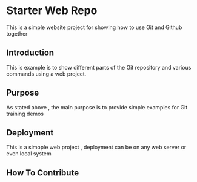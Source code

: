 # Starter Web Repo

This is a simple website project for showing how to use Git and Github together

## Introduction

This is example is to show different parts of the Git repository and various commands using a web project.

## Purpose

As stated above , the main purpose is to provide simple examples for Git training demos

## Deployment

This is a simople web project , deployment can be on any web server or even local system

## How To Contribute